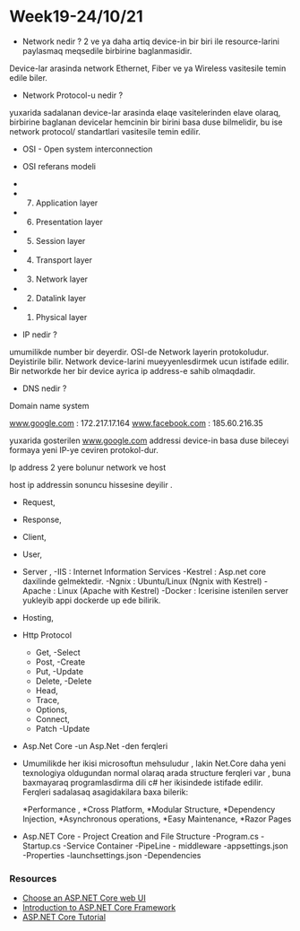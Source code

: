 # Week19-24/10/21

 * Network nedir ?
 2 ve ya daha artiq device-in bir biri ile resource-larini
 paylasmaq meqsedile birbirine baglanmasidir.

 Device-lar arasinda network  Ethernet, Fiber ve ya Wireless vasitesile temin edile biler.

 
 * Network Protocol-u nedir ?

 yuxarida sadalanan device-lar arasinda elaqe vasitelerinden elave olaraq,
 birbirine baglanan devicelar hemcinin bir birini basa duse bilmelidir,
 bu ise network protocol/ standartlari vasitesile temin edilir.

 *  OSI - Open system interconnection
 

 * OSI referans modeli
 *
 * 7. Application layer
 * 6. Presentation layer
 * 5. Session layer
 * 4. Transport layer
 * 3. Network layer
 * 2. Datalink layer
 * 1. Physical layer
 

 * IP nedir ?

 umumilikde number bir deyerdir.
 OSI-de Network layerin protokoludur.
 Deyistirile bilir.
 Network device-larini mueyyenlesdirmek ucun istifade edilir.
 Bir networkde her bir device ayrica ip address-e sahib olmaqdadir.


 * DNS nedir ?

 Domain name system

 www.google.com : 172.217.17.164
 www.facebook.com : 185.60.216.35

 yuxarida gosterilen www.google.com addressi device-in basa duse bileceyi formaya
 yeni IP-ye ceviren protokol-dur.

 Ip address 2 yere bolunur network ve host

 host ip addressin sonuncu hissesine deyilir . 
  

 * Request,
 * Response,
 * Client,
 * User,
 * Server ,
   -IIS : Internet Information Services
   -Kestrel : Asp.net core daxilinde gelmektedir.
   -Ngnix : Ubuntu/Linux (Ngnix with Kestrel)
   -Apache : Linux (Apache with Kestrel)
   -Docker : Icerisine istenilen server yukleyib appi dockerde up ede bilirik.  

 *  Hosting,

 * Http Protocol
    - Get,                -Select
    - Post,               -Create
    - Put,                -Update
    - Delete,             -Delete
    - Head,
    - Trace,
    - Options,
    - Connect,
    - Patch               -Update


 * Asp.Net Core -un Asp.Net -den ferqleri 
 - Umumilikde her ikisi microsoftun mehsuludur , lakin Net.Core daha yeni texnologiya oldugundan
   normal olaraq arada structure ferqleri var , buna baxmayaraq programlasdirma dili c# her ikisindede istifade edilir.
 Ferqleri sadalasaq asagidakilara baxa bilerik:

     *Performance ,
     *Cross Platform,
     *Modular Structure,
     *Dependency Injection,
     *Asynchronous operations,
     *Easy Maintenance,
     *Razor Pages

* Asp.NET Core  - Project Creation and File Structure
-Program.cs
-Startup.cs
    -Service Container
    -PipeLine - middleware
    -appsettings.json
    -Properties
        -launchsettings.json
    -Dependencies

### Resources
- [Choose an ASP.NET Core web UI](https://docs.microsoft.com/en-us/aspnet/core/tutorials/choose-web-ui?view=aspnetcore-5.0)
- [Introduction to ASP.NET Core Framework](https://dotnettutorials.net/lesson/introduction-to-asp-net-core/)
- [ASP.NET Core Tutorial](https://www.tutorialspoint.com/asp.net_core/index.htm)

